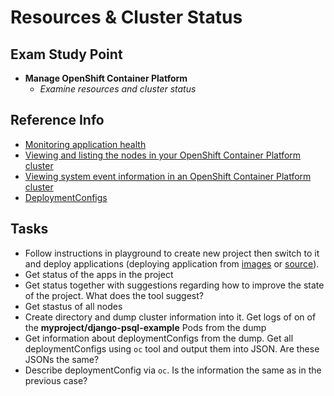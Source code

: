 # Resources & Cluster Status

## Exam Study Point

* **Manage OpenShift Container Platform**
    * _Examine resources and cluster status_

## Reference Info

* [Monitoring application health](https://docs.openshift.com/container-platform/4.2/applications/application-health.html)
* [Viewing and listing the nodes in your OpenShift Container Platform cluster](https://docs.openshift.com/container-platform/4.2/nodes/nodes/nodes-nodes-viewing.html)
* [Viewing system event information in an OpenShift Container Platform cluster](https://docs.openshift.com/container-platform/4.2/nodes/clusters/nodes-containers-events.html)
* [DeploymentConfigs](https://docs.openshift.com/container-platform/4.2/applications/deployments/what-deployments-are.html#deployments-and-deploymentconfigs_what-deployments-are)

## Tasks

* Follow instructions in playground to create new project then switch to it and deploy
    applications (deploying application from [images](https://learn.openshift.com/introduction/deploying-images/) or [source](https://learn.openshift.com/introduction/deploying-python/)).
* Get status of the apps in the project
* Get status together with suggestions regarding how to improve the state of the project.
    What does the tool suggest? 
* Get stastus of all nodes
* Create directory and dump cluster information into it. Get logs of on of the 
    **myproject/django-psql-example** Pods from the dump
* Get information about deploymentConfigs from the dump. Get all deploymentConfigs using `oc` tool
    and output them into JSON. Are these JSONs the same?
* Describe deploymentConfig via `oc`. Is the information the same as in the previous case?
